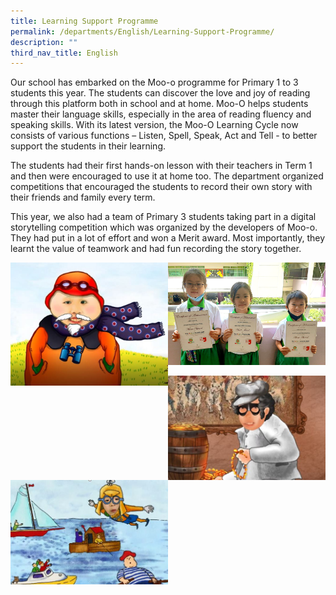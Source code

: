 ```yaml
---
title: Learning Support Programme
permalink: /departments/English/Learning-Support-Programme/
description: ""
third_nav_title: English
---
```


Our school has embarked on the Moo-o programme for Primary 1 to 3 students this year. The students can discover the love and joy of reading through this platform both in school and at home. Moo-O helps students master their language skills, especially in the area of reading fluency and speaking skills. With its latest version, the Moo-O Learning Cycle now consists of various functions – Listen, Spell, Speak, Act and Tell - to better support the students in their learning.

The students had their first hands-on lesson with their teachers in Term 1 and then were encouraged to use it at home too. The department organized competitions that encouraged the students to record their own story with their friends and family every term.

This year, we also had a team of Primary 3 students taking part in a digital storytelling competition which was organized by the developers of Moo-o. They had put in a lot of effort and won a Merit award. Most importantly, they learnt the value of teamwork and had fun recording the story together.


<img src="/images/Jude%20Lim%20from%20Compassion%206%20in%20Clever%20Mr%20Brown.jpeg" 
     style="width:50%;float:left">
		 
<img src="/images/Sandra%20Goh%20Shuhan%20and%20Kyler%20from%20Compassion%202%20won%20a%20Merit%20award.png" 
     style="width:50%">
		 
<img src="/images/Tan%20Yun%20Le%20from%20Responsibility%20in%20Barrel%20of%20Gold.jpeg" 
     style="width:50%;float:left">
		 
 <img src="/images/YapPei%20Ting%20from%20Respect%205%20in%20Dan%20the%20flying%20man.jpeg" 
     style="width:50%">